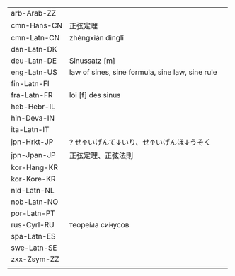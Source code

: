 | | | |
|-|-|-|
| arb-Arab-ZZ |  |  |
| cmn-Hans-CN | 正弦定理 |  |
| cmn-Latn-CN | zhèngxián dìnglǐ |  |
| dan-Latn-DK |  |  |
| deu-Latn-DE | Sinussatz [m] |  |
| eng-Latn-US | law of sines, sine formula, sine law, sine rule |  |
| fin-Latn-FI |  |  |
| fra-Latn-FR | loi [f] des sinus |  |
| heb-Hebr-IL |  |  |
| hin-Deva-IN |  |  |
| ita-Latn-IT |  |  |
| jpn-Hrkt-JP | ? せ↑いげんて↓いり、せ↑いげんほ↓うそく |  |
| jpn-Jpan-JP | 正弦定理、正弦法則 |  |
| kor-Hang-KR |  |  |
| kor-Kore-KR |  |  |
| nld-Latn-NL |  |  |
| nob-Latn-NO |  |  |
| por-Latn-PT |  |  |
| rus-Cyrl-RU | теоре́ма си́нусов |  |
| spa-Latn-ES |  |  |
| swe-Latn-SE |  |  |
| zxx-Zsym-ZZ |  |  |
|  |  |  |
